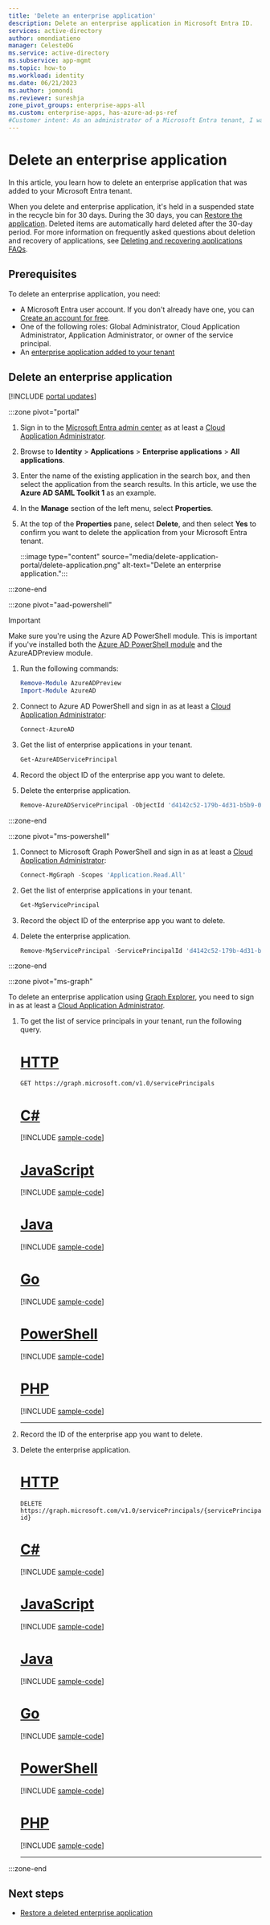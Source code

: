```yaml
---
title: 'Delete an enterprise application'
description: Delete an enterprise application in Microsoft Entra ID.
services: active-directory
author: omondiatieno
manager: CelesteDG
ms.service: active-directory
ms.subservice: app-mgmt
ms.topic: how-to
ms.workload: identity
ms.date: 06/21/2023
ms.author: jomondi
ms.reviewer: sureshja
zone_pivot_groups: enterprise-apps-all
ms.custom: enterprise-apps, has-azure-ad-ps-ref
#Customer intent: As an administrator of a Microsoft Entra tenant, I want to delete an enterprise application.
---
```


# Delete an enterprise application

In this article, you learn how to delete an enterprise application that was added to your Microsoft Entra tenant. 

When you delete and enterprise application, it's held in a suspended state in the recycle bin for 30 days. During the 30 days, you can [Restore the application](restore-application.md). Deleted items are automatically hard deleted after the 30-day period. For more information on frequently asked questions about deletion and recovery of applications, see [Deleting and recovering applications FAQs](delete-recover-faq.yml).


## Prerequisites

To delete an enterprise application, you need:

- A Microsoft Entra user account. If you don't already have one, you can [Create an account for free](https://azure.microsoft.com/free/?WT.mc_id=A261C142F).
- One of the following roles: Global Administrator, Cloud Application Administrator, Application Administrator, or owner of the service principal.
- An [enterprise application added to your tenant](add-application-portal.md)

## Delete an enterprise application

[!INCLUDE [portal updates](~/articles/active-directory/includes/portal-update.md)]

:::zone pivot="portal"

1. Sign in to the [Microsoft Entra admin center](https://entra.microsoft.com) as at least a [Cloud Application Administrator](~/identity/role-based-access-control/permissions-reference.md#cloud-application-administrator). 
1. Browse to **Identity** > **Applications** > **Enterprise applications** > **All applications**.
1. Enter the name of the existing application in the search box, and then select the application from the search results. In this article, we use the **Azure AD SAML Toolkit 1** as an example.
1. In the **Manage** section of the left menu, select **Properties**.
1. At the top of the **Properties** pane, select **Delete**, and then select **Yes** to confirm you want to delete the application from your Microsoft Entra tenant.

    :::image type="content" source="media/delete-application-portal/delete-application.png" alt-text="Delete an enterprise application.":::

:::zone-end

:::zone pivot="aad-powershell"

> [!IMPORTANT]
> Make sure you're using the Azure AD PowerShell module. This is important if you've installed both the [Azure AD PowerShell module](/powershell/module/azuread/?preserve-view=true&view=azureadps-2.0) and the AzureADPreview module.
1. Run the following commands:

    ```powershell
    Remove-Module AzureADPreview
    Import-Module AzureAD
    ```

1. Connect to Azure AD PowerShell and sign in as at least a [Cloud Application Administrator](~/identity/role-based-access-control/permissions-reference.md#cloud-application-administrator):

   ```powershell
   Connect-AzureAD
   ```
1. Get the list of enterprise applications in your tenant.
   
   ```powershell
   Get-AzureADServicePrincipal
   ```
1. Record the object ID of the enterprise app you want to delete.
1. Delete the enterprise application.
   
   ```powershell
   Remove-AzureADServicePrincipal -ObjectId 'd4142c52-179b-4d31-b5b9-08940873507b'
   ```
:::zone-end

:::zone pivot="ms-powershell"

1. Connect to Microsoft Graph PowerShell and sign in as at least a [Cloud Application Administrator](~/identity/role-based-access-control/permissions-reference.md#cloud-application-administrator):

   ```powershell
   Connect-MgGraph -Scopes 'Application.Read.All'
   ```

1. Get the list of enterprise applications in your tenant.
   
   ```powershell
   Get-MgServicePrincipal
   ```

1. Record the object ID of the enterprise app you want to delete.

1. Delete the enterprise application.
   
   ```powershell
   Remove-MgServicePrincipal -ServicePrincipalId 'd4142c52-179b-4d31-b5b9-08940873507b'
   ```

:::zone-end

:::zone pivot="ms-graph"

To delete an enterprise application using [Graph Explorer](https://developer.microsoft.com/graph/graph-explorer), you need to sign in as at least a [Cloud Application Administrator](~/identity/role-based-access-control/permissions-reference.md#cloud-application-administrator).

1. To get the list of service principals in your tenant, run the following query.

   # [HTTP](#tab/http)
   ```http
   GET https://graph.microsoft.com/v1.0/servicePrincipals
   ```

   # [C#](#tab/csharp)
   [!INCLUDE [sample-code](~/microsoft-graph/api-reference/v1.0/includes/snippets/csharp/list-serviceprincipal-csharp-snippets.md)]

   # [JavaScript](#tab/javascript)
   [!INCLUDE [sample-code](~/microsoft-graph/api-reference/v1.0/includes/snippets/javascript/list-serviceprincipal-javascript-snippets.md)]

   # [Java](#tab/java)
   [!INCLUDE [sample-code](~/microsoft-graph/api-reference/v1.0/includes/snippets/java/list-serviceprincipal-java-snippets.md)]

   # [Go](#tab/go)
   [!INCLUDE [sample-code](~/microsoft-graph/api-reference/v1.0/includes/snippets/go/list-serviceprincipal-go-snippets.md)]

   # [PowerShell](#tab/powershell)
   [!INCLUDE [sample-code](~/microsoft-graph/api-reference/v1.0/includes/snippets/powershell/list-serviceprincipal-powershell-snippets.md)]

   # [PHP](#tab/php)
   [!INCLUDE [sample-code](~/microsoft-graph/api-reference/v1.0/includes/snippets/php/list-serviceprincipal-php-snippets.md)]

   ---

2. Record the ID of the enterprise app you want to delete.
3. Delete the enterprise application.
   
   # [HTTP](#tab/http)
   ```http
   DELETE https://graph.microsoft.com/v1.0/servicePrincipals/{servicePrincipal-id}
   ```

   # [C#](#tab/csharp)
   [!INCLUDE [sample-code](~/microsoft-graph/api-reference/v1.0/includes/snippets/csharp/delete-serviceprincipal-csharp-snippets.md)]

   # [JavaScript](#tab/javascript)
   [!INCLUDE [sample-code](~/microsoft-graph/api-reference/v1.0/includes/snippets/javascript/delete-serviceprincipal-javascript-snippets.md)]

   # [Java](#tab/java)
   [!INCLUDE [sample-code](~/microsoft-graph/api-reference/v1.0/includes/snippets/java/delete-serviceprincipal-java-snippets.md)]

   # [Go](#tab/go)
   [!INCLUDE [sample-code](~/microsoft-graph/api-reference/v1.0/includes/snippets/go/delete-serviceprincipal-go-snippets.md)]

   # [PowerShell](#tab/powershell)
   [!INCLUDE [sample-code](~/microsoft-graph/api-reference/v1.0/includes/snippets/powershell/delete-serviceprincipal-powershell-snippets.md)]

   # [PHP](#tab/php)
   [!INCLUDE [sample-code](~/microsoft-graph/api-reference/v1.0/includes/snippets/php/delete-serviceprincipal-php-snippets.md)]

   ---

:::zone-end

## Next steps

- [Restore a deleted enterprise application](restore-application.md)
